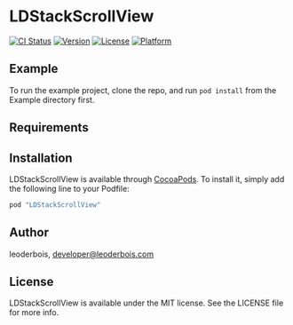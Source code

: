 # LDStackScrollView

[![CI Status](http://img.shields.io/travis/leoderbois/LDStackScrollView.svg?style=flat)](https://travis-ci.org/leoderbois/LDStackScrollView)
[![Version](https://img.shields.io/cocoapods/v/LDStackScrollView.svg?style=flat)](http://cocoapods.org/pods/LDStackScrollView)
[![License](https://img.shields.io/cocoapods/l/LDStackScrollView.svg?style=flat)](http://cocoapods.org/pods/LDStackScrollView)
[![Platform](https://img.shields.io/cocoapods/p/LDStackScrollView.svg?style=flat)](http://cocoapods.org/pods/LDStackScrollView)

## Example

To run the example project, clone the repo, and run `pod install` from the Example directory first.

## Requirements

## Installation

LDStackScrollView is available through [CocoaPods](http://cocoapods.org). To install
it, simply add the following line to your Podfile:

```ruby
pod "LDStackScrollView"
```

## Author

leoderbois, developer@leoderbois.com

## License

LDStackScrollView is available under the MIT license. See the LICENSE file for more info.
